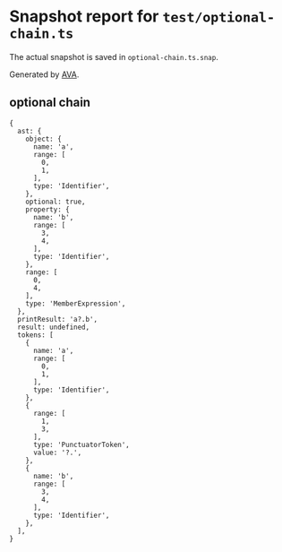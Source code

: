 # Snapshot report for `test/optional-chain.ts`

The actual snapshot is saved in `optional-chain.ts.snap`.

Generated by [AVA](https://avajs.dev).

## optional chain

    {
      ast: {
        object: {
          name: 'a',
          range: [
            0,
            1,
          ],
          type: 'Identifier',
        },
        optional: true,
        property: {
          name: 'b',
          range: [
            3,
            4,
          ],
          type: 'Identifier',
        },
        range: [
          0,
          4,
        ],
        type: 'MemberExpression',
      },
      printResult: 'a?.b',
      result: undefined,
      tokens: [
        {
          name: 'a',
          range: [
            0,
            1,
          ],
          type: 'Identifier',
        },
        {
          range: [
            1,
            3,
          ],
          type: 'PunctuatorToken',
          value: '?.',
        },
        {
          name: 'b',
          range: [
            3,
            4,
          ],
          type: 'Identifier',
        },
      ],
    }
